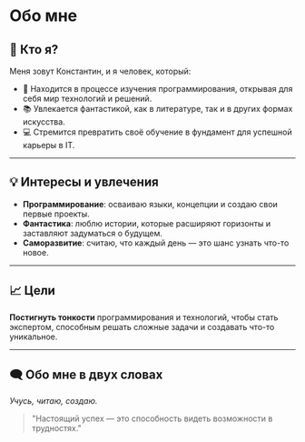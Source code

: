 # **Обо мне**  
## 🎯 **Кто я?**  
Меня зовут Константин, и я человек, который:  
- 🌱 Находится в процессе изучения программирования, открывая для себя мир технологий и решений.  
- 📚 Увлекается фантастикой, как в литературе, так и в других формах искусства.  
- 💻 Стремится превратить своё обучение в фундамент для успешной карьеры в IT.  

---

## 💡 **Интересы и увлечения**  
- **Программирование**: осваиваю языки, концепции и создаю свои первые проекты.  
- **Фантастика**: люблю истории, которые расширяют горизонты и заставляют задуматься о будущем.  
- **Саморазвитие**: считаю, что каждый день — это шанс узнать что-то новое.  

---

## 📈 **Цели**  
**Постигнуть тонкости** программирования и технологий, чтобы стать экспертом, способным решать сложные задачи и создавать что-то уникальное.  

--- 

## 🗨 **Обо мне в двух словах**  
_Учусь, читаю, создаю._  

> "Настоящий успех — это способность видеть возможности в трудностях."  
